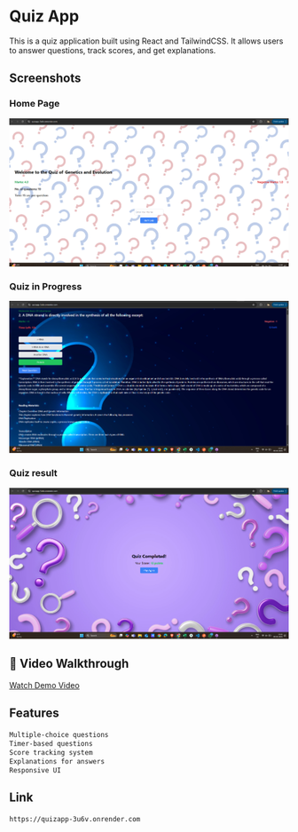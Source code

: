 # Quiz App

This is a quiz application built using React and TailwindCSS. It allows users to answer questions, track scores, and get explanations.

## Screenshots
### Home Page
![Home Screenshot](./src/assets/Screenshot%202025-02-09%20154015.png)

### Quiz in Progress
![Quiz Screenshot](./src/assets/Screenshot%202025-02-09%20154110.png)

### Quiz result
![Quiz Screenshot](./src/assets/Screenshot%202025-02-09%20154151.png)

## 🎥 Video Walkthrough
[Watch Demo Video](./src/assets/Untitled%20video%20-%20Made%20with%20Clipchamp.mp4)

## Features
    Multiple-choice questions  
    Timer-based questions  
    Score tracking system  
    Explanations for answers  
    Responsive UI  
    
## Link
    https://quizapp-3u6v.onrender.com